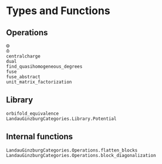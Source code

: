 # Types and Functions

## Operations

```@docs
⨷
⨶
centralcharge
dual
find_quasihomogeneous_degrees
fuse
fuse_abstract
unit_matrix_factorization
```

## Library

```@docs
orbifold_equivalence
LandauGinzburgCategories.Library.Potential
```

## Internal functions
```@docs
LandauGinzburgCategories.Operations.flatten_blocks
LandauGinzburgCategories.Operations.block_diagonalization
```
